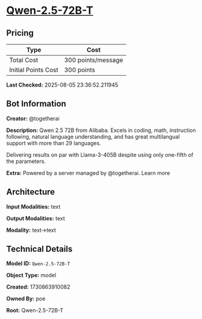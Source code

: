 # [Qwen-2.5-72B-T](https://poe.com/Qwen-2.5-72B-T)

## Pricing

| Type | Cost |
|------|------|
| Total Cost | 300 points/message |
| Initial Points Cost | 300 points |

**Last Checked:** 2025-08-05 23:36:52.211945


## Bot Information

**Creator:** @togetherai

**Description:** Qwen 2.5 72B from Alibaba. Excels in coding, math, instruction following, natural language understanding, and has great multilangual support with more than 29 languages. 

Delivering results on par with Llama-3-405B despite using only one-fifth of the parameters.

**Extra:** Powered by a server managed by @togetherai. Learn more


## Architecture

**Input Modalities:** text

**Output Modalities:** text

**Modality:** text->text


## Technical Details

**Model ID:** `Qwen-2.5-72B-T`

**Object Type:** model

**Created:** 1730863910082

**Owned By:** poe

**Root:** Qwen-2.5-72B-T
